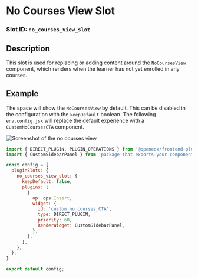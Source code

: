 # No Courses View Slot

### Slot ID: `no_courses_view_slot`

## Description

This slot is used for replacing or adding content around the `NoCoursesView` component, which renders when the learner has not yet enrolled in any courses.

## Example

The space will show the `NoCoursesView` by default. This can be disabled in the configuration with the `keepDefault` boolean. The following `env.config.jsx` will replace the default experience with a `CustomNoCoursesCTA` component.

![Screenshot of the no courses view](./images/no_courses_view_slot.png)

```js
import { DIRECT_PLUGIN, PLUGIN_OPERATIONS } from '@openedx/frontend-plugin-framework';
import { CustomSidebarPanel } from 'package-that-exports-your-component';

const config = {
  pluginSlots: {
    no_courses_view_slot: {
      keepDefault: false,
      plugins: [
        {
          op: ops.Insert,
          widget: {
            id: 'custom_no_courses_CTA',
            type: DIRECT_PLUGIN,
            priority: 60,
            RenderWidget: CustomSidebarPanel,
          },
        },
      ],
    },
  },
}

export default config;
```